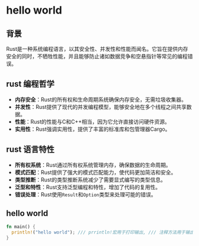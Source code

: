 <!--
 * @Author: shgopher shgopher@gmail.com
 * @Date: 2024-01-26 17:23:17
 * @LastEditors: shgopher shgopher@gmail.com
 * @LastEditTime: 2024-07-06 23:49:03
 * @FilePath: /RustFamily/基础/hello-world/README.md
 * @Description: 
 * 
 * Copyright (c) 2024 by shgopher, All Rights Reserved. 
-->
# hello world
## 背景
Rust是一种系统编程语言，以其安全性、并发性和性能而闻名。它旨在提供内存安全的同时，不牺牲性能，并且能够防止诸如数据竞争和空悬指针等常见的编程错误。
## rust 编程哲学
- **内存安全**：Rust的所有权和生命周期系统确保内存安全，无需垃圾收集器。
- **并发性**：Rust提供了现代的并发编程模型，能够安全地在多个线程之间共享数据。
- **性能**：Rust的性能与C和C++相当，因为它允许直接访问硬件资源。
- **实用性**：Rust强调实用性，提供了丰富的标准库和包管理器Cargo。
## rust 语言特性
- **所有权系统**：Rust通过所有权系统管理内存，确保数据的生命周期。
- **模式匹配**：Rust提供了强大的模式匹配能力，使代码更加简洁和安全。
- **类型推断**：Rust的类型推断系统减少了需要显式编写的类型信息。
- **泛型和特性**：Rust支持泛型编程和特性，增加了代码的复用性。
- **错误处理**：Rust使用`Result`和`Option`类型来处理可能的错误。
## hello world
```rust
fn main() {
  println!("hello world"); /// prrintln!宏用于打印输出, /// 注释方法用于输出 文档注释
}
```